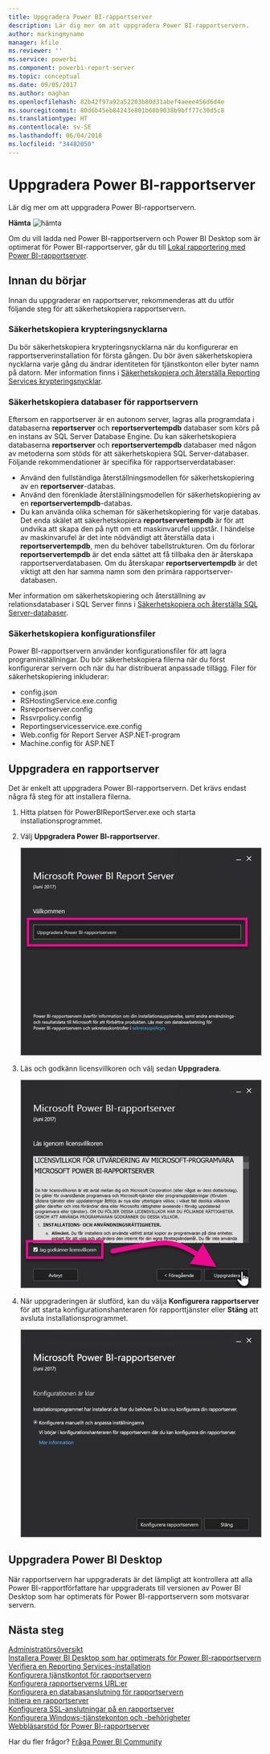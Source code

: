 ```yaml
---
title: Uppgradera Power BI-rapportserver
description: Lär dig mer om att uppgradera Power BI-rapportservern.
author: markingmyname
manager: kfile
ms.reviewer: ''
ms.service: powerbi
ms.component: powerbi-report-server
ms.topic: conceptual
ms.date: 09/05/2017
ms.author: maghan
ms.openlocfilehash: 82b42f97a92a52203b80d31abef4aeee456d6d4e
ms.sourcegitcommit: 80d6b45eb84243e801b60b9038b9bff77c30d5c8
ms.translationtype: HT
ms.contentlocale: sv-SE
ms.lasthandoff: 06/04/2018
ms.locfileid: "34482050"
---
```

# <a name="upgrade-power-bi-report-server"></a>Uppgradera Power BI-rapportserver
Lär dig mer om att uppgradera Power BI-rapportservern.

 **Hämta** ![hämta](media/upgrade/download.png "hämta")

Om du vill ladda ned Power BI-rapportservern och Power BI Desktop som är optimerat för Power BI-rapportserver, går du till [Lokal rapportering med Power BI-rapportserver](https://powerbi.microsoft.com/report-server/).

## <a name="before-you-begin"></a>Innan du börjar
Innan du uppgraderar en rapportserver, rekommenderas att du utför följande steg för att säkerhetskopiera rapportservern.

### <a name="backing-up-the-encryption-keys"></a>Säkerhetskopiera krypteringsnycklarna
Du bör säkerhetskopiera krypteringsnycklarna när du konfigurerar en rapportserverinstallation för första gången. Du bör även säkerhetskopiera nycklarna varje gång du ändrar identiteten för tjänstkonton eller byter namn på datorn. Mer information finns i [Säkerhetskopiera och återställa Reporting Services krypteringsnycklar](https://docs.microsoft.com/sql/reporting-services/install-windows/ssrs-encryption-keys-back-up-and-restore-encryption-keys).

### <a name="backing-up-the-report-server-databases"></a>Säkerhetskopiera databaser för rapportservern
Eftersom en rapportserver är en autonom server, lagras alla programdata i databaserna **reportserver** och **reportservertempdb** databaser som körs på en instans av SQL Server Database Engine. Du kan säkerhetskopiera databaserna **reportserver** och **reportservertempdb** databaser med någon av metoderna som stöds för att säkerhetskopiera SQL Server-databaser. Följande rekommendationer är specifika för rapportserverdatabaser:

* Använd den fullständiga återställningsmodellen för säkerhetskopiering av en **reportserver**-databas.
* Använd den förenklade återställningsmodellen för säkerhetskopiering av en **reportservertempdb**-databas.
* Du kan använda olika scheman för säkerhetskopiering för varje databas. Det enda skälet att säkerhetskopiera **reportservertempdb** är för att undvika att skapa den på nytt om ett maskinvarufel uppstår. I händelse av maskinvarufel är det inte nödvändigt att återställa data i **reportservertempdb**, men du behöver tabellstrukturen. Om du förlorar **reportservertempdb** är det enda sättet att få tillbaka den är återskapa rapportserverdatabasen. Om du återskapar **reportservertempdb** är det viktigt att den har samma namn som den primära rapportserver-databasen.

Mer information om säkerhetskopiering och återställning av relationsdatabaser i SQL Server finns i [Säkerhetskopiera och återställa SQL Server-databaser](https://docs.microsoft.com/sql/relational-databases/backup-restore/back-up-and-restore-of-sql-server-databases).

### <a name="backing-up-the-configuration-files"></a>Säkerhetskopiera konfigurationsfiler
Power BI-rapportservern använder konfigurationsfiler för att lagra programinställningar. Du bör säkerhetskopiera filerna när du först konfigurerar servern och när du har distribuerat anpassade tillägg. Filer för säkerhetskopiering inkluderar:

* config.json
* RSHostingService.exe.config
* Rsreportserver.config
* Rssvrpolicy.config
* Reportingservicesservice.exe.config
* Web.config för Report Server ASP.NET-program
* Machine.config för ASP.NET

## <a name="upgrade-the-report-server"></a>Uppgradera en rapportserver
Det är enkelt att uppgradera Power BI-rapportservern. Det krävs endast några få steg för att installera filerna.

1. Hitta platsen för PowerBIReportServer.exe och starta installationsprogrammet.
2. Välj **Uppgradera Power BI-rapportserver**.
   
    ![](media/upgrade/reportserver-upgrade1.png "Uppgradera Power BI-rapportserver")
3. Läs och godkänn licensvillkoren och välj sedan **Uppgradera**.
   
    ![](media/upgrade/reportserver-upgrade-eula.png "Licensavtal")
4. När uppgraderingen är slutförd, kan du välja **Konfigurera rapportserver** för att starta konfigurationshanteraren för rapporttjänster eller **Stäng** att avsluta installationsprogrammet.
   
    ![](media/upgrade/reportserver-upgrade-configure.png)

## <a name="upgrade-power-bi-desktop"></a>Uppgradera Power BI Desktop
När rapportservern har uppgraderats är det lämpligt att kontrollera att alla Power BI-rapportförfattare har uppgraderats till versionen av Power BI Desktop som har optimerats för Power BI-rapportservern som motsvarar servern.

## <a name="next-steps"></a>Nästa steg
[Administratörsöversikt](admin-handbook-overview.md)  
[Installera Power BI Desktop som har optimerats för Power BI-rapportservern](install-powerbi-desktop.md)  
[Verifiera en Reporting Services-installation](https://docs.microsoft.com/sql/reporting-services/install-windows/verify-a-reporting-services-installation)  
[Konfigurera tjänstkontot för rapportservern](https://docs.microsoft.com/sql/reporting-services/install-windows/configure-the-report-server-service-account-ssrs-configuration-manager)  
[Konfigurera rapportserverns URL:er](https://docs.microsoft.com/sql/reporting-services/install-windows/configure-report-server-urls-ssrs-configuration-manager)  
[Konfigurera en databasanslutning för rapportservern](https://docs.microsoft.com/sql/reporting-services/install-windows/configure-a-report-server-database-connection-ssrs-configuration-manager)  
[Initiera en rapportserver](https://docs.microsoft.com/sql/reporting-services/install-windows/ssrs-encryption-keys-initialize-a-report-server)  
[Konfigurera SSL-anslutningar på en rapportserver](https://docs.microsoft.com/sql/reporting-services/security/configure-ssl-connections-on-a-native-mode-report-server)  
[Konfigurera Windows-tjänstekonton och -behörigheter](https://docs.microsoft.com/sql/database-engine/configure-windows/configure-windows-service-accounts-and-permissions)  
[Webbläsarstöd för Power BI-rapportserver](browser-support.md)

Har du fler frågor? [Fråga Power BI Community](https://community.powerbi.com/)

